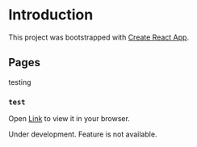 # Introduction

This project was bootstrapped with [Create React App](https://github.com/facebook/create-react-app).

## Pages

testing

### `test`

Open [Link](https://silverisiron.github.io/world-a/) to view it in your browser.

Under development. Feature is not available.